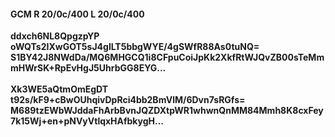 #### GCM R 20/0c/400 L 20/0c/400
**ddxch6NL8QpgzpYP**<br/>**oWQTs2IXwGOT5sJ4glLT5bbgWYE/4gSWfR88As0tuNQ=**<br/>**S1BY42J8NWdDa/MQ6MHGCQ1i8CFpuCoiJpKk2XkfRtWJQvZB00sTeMmmHWrSK+RpEvHgJ5UhrbGG8EYG...**<br/><br/>
**Xk3WE5aQtmOmEgDT**<br/>**t92s/kF9+cBwOUhqivDpRci4bb2BmVlM/6Dvn7sRGfs=**<br/>**M689tzEWbWJddaFhArbBvnJQZDXtpWR1whwnQnMM84Mmh8K8cxFey7k15Wj+en+pNVyVtlqxHAfbkygH...**